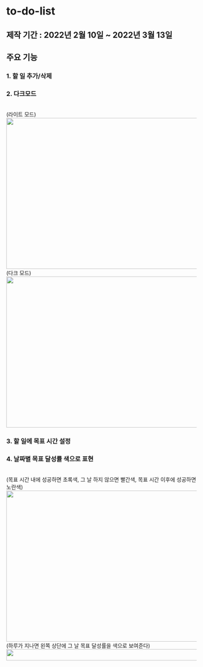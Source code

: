 # to-do-list
## 제작 기간 : 2022년 2월 10일 ~ 2022년 3월 13일
## 주요 기능
### 1. 할 일 추가/삭제
### 2. 다크모드
<br>
(라이트 모드)
<img src="https://user-images.githubusercontent.com/99343081/166094724-661c3e6b-e729-4161-a8d5-8504b1c761d2.png" width="600" height="400" />
  
  
<br>
(다크 모드)
<img src="https://user-images.githubusercontent.com/99343081/166094716-ad67c35d-05f2-4c5e-b22d-127cbc992f1c.png" width="600" height="400" />

### 3. 할 일에 목표 시간 설정
### 4. 날짜별 목표 달성률 색으로 표현
<br>
(목표 시간 내에 성공하면 초록색, 그 날 하지 않으면 빨간색, 목표 시간 이후에 성공하면 노란색)
<img src="https://user-images.githubusercontent.com/99343081/166094714-8857cf47-849e-43cf-91b2-79840104d3cb.png" width="600" height="400" />

<br>
(하루가 지나면 왼쪽 상단에 그 날 목표 달성률을 색으로 보여준다)
<img src="https://user-images.githubusercontent.com/99343081/166095057-651b656e-194f-440a-98cd-402fa25358aa.png" width="600" height="30" />
